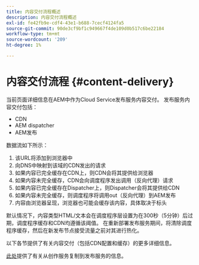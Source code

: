 ```yaml
---
title: 内容交付流程概述
description: 内容交付流程概述
exl-id: fe42fb9e-cdf4-43e1-b688-7cecf4124fa5
source-git-commit: 90de3cf9bf1c949667f4de109d0b517c6be22184
workflow-type: tm+mt
source-wordcount: '209'
ht-degree: 1%

---
```


# 内容交付流程 {#content-delivery}

当前页面详细信息在AEM中作为Cloud Service发布服务内容交付。 发布服务内容交付包括：

* CDN
* AEM dispatcher
* AEM发布

数据流如下所示：

1. 该URL将添加到浏览器中
1. 向DNS中映射到该域的CDN发出的请求
1. 如果内容已完全缓存在CDN上，则CDN会将其提供给浏览器
1. 如果内容未完全缓存，CDN会向调度程序发出调用（反向代理）请求
1. 如果内容已完全缓存在Dispatcher上，则Dispatcher会将其提供给CDN
1. 如果内容未完全缓存，则调度程序将调用out（反向代理）到AEM发布
1. 内容由浏览器呈现，浏览器也可能会缓存该内容，具体取决于标头

默认情况下，内容类型HTML/文本会在调度程序层设置为在300秒（5分钟）后过期，调度程序缓存和CDN均遵循该阈值。 在重新部署发布服务期间，将清除调度程序缓存，然后在新发布节点接受流量之前对其进行热化。

以下各节提供了有关内容交付（包括CDN配置和缓存）的更多详细信息。

[此处](/help/operations/replication.md)提供了有关从创作服务复制到发布服务的信息。

